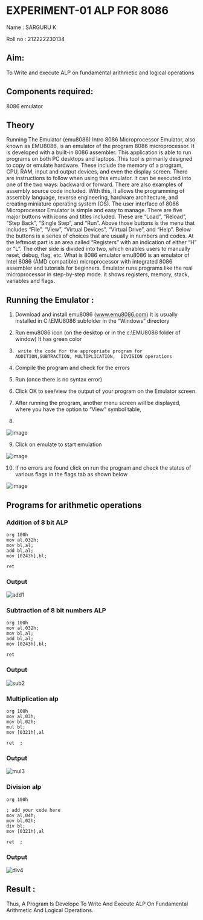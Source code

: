 # EXPERIMENT-01 ALP FOR 8086

Name : SARGURU K

Roll no : 212222230134


## Aim: 
To Write and execute ALP on fundamental arithmetic and logical operations
## Components required: 
8086  emulator 
## Theory 
Running The Emulator (emu8086) Intro 8086 Microprocessor Emulator, also known as EMU8086, is an emulator of the program 8086 microprocessor. It is developed with a built-in 8086 assembler. This application is able to run programs on both PC desktops and laptops. This tool is primarily designed to copy or emulate hardware. These include the memory of a program, CPU, RAM, input and output devices, and even the display screen. There are instructions to follow when using this emulator. It can be executed into one of the two ways: backward or forward. There are also examples of assembly source code included. With this, it allows the programming of assembly language, reverse engineering, hardware architecture, and creating miniature operating system (OS). The user interface of 8086 Microprocessor Emulator is simple and easy to manage. There are five major buttons with icons and titles included. These are “Load”, “Reload”, “Step Back”, “Single Step”, and “Run”. Above those buttons is the menu that includes “File”, “View”, “Virtual Devices”, “Virtual Drive”, and “Help”. Below the buttons is a series of choices that are usually in numbers and codes. At the leftmost part is an area called “Registers” with an indication of either “H” or “L”. The other side is divided into two, which enables users to manually reset, debug, flag, etc. What is 8086 emulator emu8086 is an emulator of Intel 8086 (AMD compatible) microprocessor with integrated 8086 assembler and tutorials for beginners. Emulator runs programs like the real microprocessor in step-by-step mode. it shows registers, memory, stack, variables and flags.


 ## Running the Emulator :
1.	Download and install emu8086 (www.emu8086.com) It is usually installed in C:\EMU8086 subfolder in the “Windows” directory
2.	  Run  emu8086 icon (on the desktop or in the c:\EMU8086 folder of window) It has green color 
 
 
3.		write the code for the appropriate program for ADDITION,SUBTRACTION, MULTIPLICATION,  DIVISION operations 

4.	 Compile the program and check for the errors 
5.	Run (once there is no syntax error) 

6.	Click OK to see/view the output of your program on the Emulator screen. 


7.	After running the program, another menu screen will be displayed, where you have the option to “View” symbol table,
8.	 


![image](https://user-images.githubusercontent.com/36288975/189273263-d65baae9-4b8f-4723-afb3-c0ffa4052b04.png)











9.	Click on emulate to start emulation 








![image](https://user-images.githubusercontent.com/36288975/189273273-9bb36ec1-e2e8-4892-8d35-37707332bfdc.png)








10.	If no errors are found click on run the program and check the status of various flags in the flags tab as shown below 






![image](https://user-images.githubusercontent.com/36288975/189273277-113a2a33-4a40-4ff8-95a5-ecd3a1f504fe.png)







## Programs for arithmetic  operations

### Addition  of 8 bit ALP 
```
org 100h
mov al,032h;
mov bl,al;
add bl,al;
mov [0243h],bl;

ret
```


### Output  

![add1](https://github.com/A-Thiyagarajan/EXPERIMENT--01-ALP-FOR-8086/assets/118707693/0d855108-e4c7-4bc7-a624-a0786a9dc267)

 
### Subtraction   of 8 bit numbers  ALP 

```
org 100h
mov al,032h;
mov bl,al;
add bl,al;
mov [0243h],bl;

ret
```
 
### Output  
![sub2](https://github.com/A-Thiyagarajan/EXPERIMENT--01-ALP-FOR-8086/assets/118707693/379b39e1-a12b-418d-8d77-8b95e7e18067)




### Multiplication alp 
```
org 100h
mov al,03h;
mov bl,02h;
mul bl;  
mov [0321h],al

ret  ;

```

 ### Output  

![mul3](https://github.com/A-Thiyagarajan/EXPERIMENT--01-ALP-FOR-8086/assets/118707693/a07b31a6-e21b-4013-ba96-93ffe28ad0a0)



### Division alp 
```
org 100h

; add your code here
mov al,04h;
mov bl,02h;
div bl;  
mov [0321h],al

ret  ;
```

### Output  

![div4](https://github.com/A-Thiyagarajan/EXPERIMENT--01-ALP-FOR-8086/assets/118707693/9253cbc0-7631-4a3c-bddc-00f76ddf0911)



## Result :
 Thus, A Program Is Develope To Write And Execute ALP On Fundamental Arithmetic And Logical Operations.








